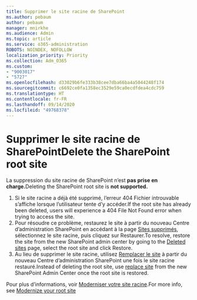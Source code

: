 ```yaml
---
title: Supprimer le site racine de SharePoint
ms.author: pebaum
author: pebaum
manager: mnirkhe
ms.audience: Admin
ms.topic: article
ms.service: o365-administration
ROBOTS: NOINDEX, NOFOLLOW
localization_priority: Priority
ms.collection: Adm_O365
ms.custom:
- "9003017"
- "5727"
ms.openlocfilehash: d33029b6fe333b38cee7dba66ba4a5044248f174
ms.sourcegitcommit: c6692ce0fa1358ec3529e59ca0ecdfdea4cdc759
ms.translationtype: HT
ms.contentlocale: fr-FR
ms.lasthandoff: 09/14/2020
ms.locfileid: "49768378"
---
```

# <a name="delete-the-sharepoint-root-site"></a><span data-ttu-id="b9f16-102">Supprimer le site racine de SharePoint</span><span class="sxs-lookup"><span data-stu-id="b9f16-102">Delete the SharePoint root site</span></span>

<span data-ttu-id="b9f16-103">La suppression du site racine de SharePoint n’est **pas prise en charge.**</span><span class="sxs-lookup"><span data-stu-id="b9f16-103">Deleting the SharePoint root site is  **not supported.**</span></span>

1.  <span data-ttu-id="b9f16-104">Si le site racine a déjà été supprimé, l’erreur 404 Fichier introuvable s’affiche lorsque l’utilisateur tente d’y accéder.</span><span class="sxs-lookup"><span data-stu-id="b9f16-104">If the root site has already been deleted, users will experience a  404 File Not Found  error when trying to access the site.</span></span>
2.  <span data-ttu-id="b9f16-105">Pour résoudre ce problème, restaurez le site à partir du nouveau Centre d’administration SharePoint en accédant à la page [Sites supprimés](https://admin.microsoft.com/sharepoint?page=recycleBin&modern=true), sélectionnez le site racine, puis cliquez sur Restaurer.</span><span class="sxs-lookup"><span data-stu-id="b9f16-105">To resolve, restore the site  from the new SharePoint admin center by going to the  [Deleted sites](https://admin.microsoft.com/sharepoint?page=recycleBin&modern=true)  page, select the root site and click  Restore.</span></span>
3.  <span data-ttu-id="b9f16-106">Au lieu de supprimer le site racine, utilisez [Remplacer le site](https://docs.microsoft.com/sharepoint/modern-root-site#replace-your-root-site) à partir du nouveau Centre d’administration SharePoint une fois le site racine restauré.</span><span class="sxs-lookup"><span data-stu-id="b9f16-106">Instead of deleting the root site, use [replace site](https://docs.microsoft.com/sharepoint/modern-root-site#replace-your-root-site)  from the new SharePoint Admin Center once the root site is restored.</span></span>

<span data-ttu-id="b9f16-107">Pour plus d’informations, voir [Moderniser votre site racine](https://docs.microsoft.com/sharepoint/modern-root-site).</span><span class="sxs-lookup"><span data-stu-id="b9f16-107">For more info, see [Modernize your root site](https://docs.microsoft.com/sharepoint/modern-root-site)</span></span>